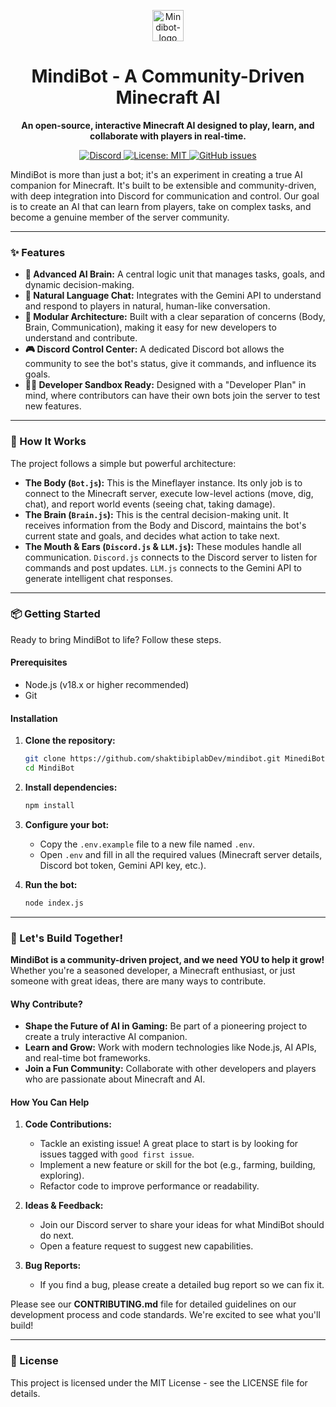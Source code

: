 <div align="center">

  <!-- TODO: Add a logo here -->
  <a href="https://ibb.co/wZF1fGtq"><img src="https://i.ibb.co/Gf4jqYmD/Gemini-Generated-Image-8skc2k8skc2k8skc.png" alt="Mindibot-logo" border="0" width="50" /></a>

  # MindiBot - A Community-Driven Minecraft AI

  **An open-source, interactive Minecraft AI designed to play, learn, and collaborate with players in real-time.**

</div>

<div align="center">

  <!-- TODO: Add relevant badges -->
  <a href="https://discord.gg/UpzGDkZPpq">
    <img src="https://img.shields.io/discord/1398725840581169355?color=7289DA&label=Join%20Our%20Discord&logo=discord&logoColor=white" alt="Discord">
  </a>
  <a href="/LICENSE">
    <img src="https://img.shields.io/badge/License-MIT-blue.svg" alt="License: MIT">
  </a>
  <a href="https://github.com/shaktibiplabDev/mindibot/issues">
    <img src="https://img.shields.io/github/issues/shaktibiplabDev/mindibot" alt="GitHub issues">
  </a>

</div>

MindiBot is more than just a bot; it's an experiment in creating a true AI companion for Minecraft. It's built to be extensible and community-driven, with deep integration into Discord for communication and control. Our goal is to create an AI that can learn from players, take on complex tasks, and become a genuine member of the server community.

---

### ✨ Features

*   **🧠 Advanced AI Brain:** A central logic unit that manages tasks, goals, and dynamic decision-making.
*   **💬 Natural Language Chat:** Integrates with the Gemini API to understand and respond to players in natural, human-like conversation.
*   **🤖 Modular Architecture:** Built with a clear separation of concerns (Body, Brain, Communication), making it easy for new developers to understand and contribute.
*   **🎮 Discord Control Center:** A dedicated Discord bot allows the community to see the bot's status, give it commands, and influence its goals.
*   **🧑‍💻 Developer Sandbox Ready:** Designed with a "Developer Plan" in mind, where contributors can have their own bots join the server to test new features.

---

### 🚀 How It Works

The project follows a simple but powerful architecture:

*   **The Body (`Bot.js`):** This is the Mineflayer instance. Its only job is to connect to the Minecraft server, execute low-level actions (move, dig, chat), and report world events (seeing chat, taking damage).
*   **The Brain (`Brain.js`):** This is the central decision-making unit. It receives information from the Body and Discord, maintains the bot's current state and goals, and decides what action to take next.
*   **The Mouth & Ears (`Discord.js` & `LLM.js`):** These modules handle all communication. `Discord.js` connects to the Discord server to listen for commands and post updates. `LLM.js` connects to the Gemini API to generate intelligent chat responses.

---

### 📦 Getting Started

Ready to bring MindiBot to life? Follow these steps.

#### Prerequisites

*   Node.js (v18.x or higher recommended)
*   Git

#### Installation

1.  **Clone the repository:**
    ```bash
    git clone https://github.com/shaktibiplabDev/mindibot.git MinediBot
    cd MindiBot
    ```

2.  **Install dependencies:**
    ```bash
    npm install
    ```

3.  **Configure your bot:**
    *   Copy the `.env.example` file to a new file named `.env`.
    *   Open `.env` and fill in all the required values (Minecraft server details, Discord bot token, Gemini API key, etc.).

4.  **Run the bot:**
    ```bash
    node index.js
    ```

---

### 🤝 Let's Build Together!

**MindiBot is a community-driven project, and we need YOU to help it grow!** Whether you're a seasoned developer, a Minecraft enthusiast, or just someone with great ideas, there are many ways to contribute.

#### Why Contribute?

*   **Shape the Future of AI in Gaming:** Be part of a pioneering project to create a truly interactive AI companion.
*   **Learn and Grow:** Work with modern technologies like Node.js, AI APIs, and real-time bot frameworks.
*   **Join a Fun Community:** Collaborate with other developers and players who are passionate about Minecraft and AI.

#### How You Can Help

1.  **Code Contributions:**
    *   Tackle an existing issue! A great place to start is by looking for issues tagged with `good first issue`.
    *   Implement a new feature or skill for the bot (e.g., farming, building, exploring).
    *   Refactor code to improve performance or readability.

2.  **Ideas & Feedback:**
    *   Join our Discord server to share your ideas for what MindiBot should do next.
    *   Open a feature request to suggest new capabilities.

3.  **Bug Reports:**
    *   If you find a bug, please create a detailed bug report so we can fix it.

Please see our **CONTRIBUTING.md** file for detailed guidelines on our development process and code standards. We're excited to see what you'll build!

---

### 📜 License

This project is licensed under the MIT License - see the LICENSE file for details.